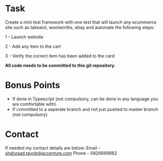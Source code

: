 # Task
Create a mini test framework with one test that will launch any ecommerce site such as takealot, woolworths, ebay and automate the following steps:

1 - Launch website

2 - Add any item to the cart

3 - Verify the correct item has been added to the card

**All code needs to be committed to this git repository.**

# Bonus Points
- If done in Typescript (not compulsory, can be done in any language you are comfortable with).
- If committed to a seperate branch and not just pushed to master branch (not compulsory).

# Contact
If needed my contact details are below:
Email - shahzaad.tayob@accenture.com
Phone - 0826669982